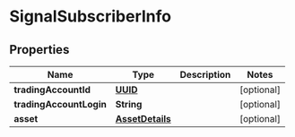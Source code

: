 # SignalSubscriberInfo

## Properties
Name | Type | Description | Notes
------------ | ------------- | ------------- | -------------
**tradingAccountId** | [**UUID**](UUID.md) |  |  [optional]
**tradingAccountLogin** | **String** |  |  [optional]
**asset** | [**AssetDetails**](AssetDetails.md) |  |  [optional]
